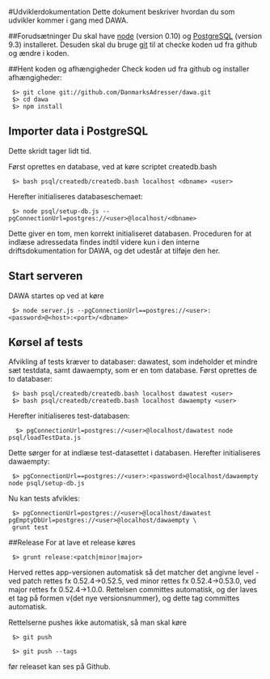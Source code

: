 #Udviklerdokumentation
Dette dokument beskriver hvordan du som udvikler kommer i gang med DAWA.

##Forudsætninger
Du skal have [node](http://nodejs.org/download) (version 0.10) og [PostgreSQL](http://www.postgresql.org/download/)
(version 9.3) installeret. Desuden skal du bruge [git](http://git-scm.com) til at checke koden ud fra github og ændre i koden.

##Hent koden og afhængigheder
Check koden ud fra github og installer afhængigheder:
```
 $> git clone git://github.com/DanmarksAdresser/dawa.git
 $> cd dawa
 $> npm install
```

## Importer data i PostgreSQL
Dette skridt tager lidt tid.

Først oprettes en database, ved at køre scriptet createdb.bash

```
 $> bash psql/createdb/createdb.bash localhost <dbname> <user>
```

Herefter initialiseres databaseschemaet:

```
 $> node psql/setup-db.js --pgConnectionUrl=postgres://<user>@localhost/<dbname>
```

Dette giver en tom, men korrekt initialiseret databasen.
Proceduren for at indlæse adressedata findes indtil videre kun i den interne driftsdokumentation for DAWA, og det
udestår at tilføje den her.

## Start serveren
DAWA startes op ved at køre

```
 $> node server.js --pgConnectionUrl==postgres://<user>:<password>@<host>:<port>/<dbname>
```

## Kørsel af tests
Afvikling af tests kræver to databaser: dawatest, som indeholder et mindre sæt testdata, samt dawaempty, som er en tom database. Først oprettes de to databaser:
```
 $> bash psql/createdb/createdb.bash localhost dawatest <user>
 $> bash psql/createdb/createdb.bash localhost dawaempty <user>
```

Herefter initialiseres test-databasen:

```
  $> pgConnectionUrl=postgres://<user>@localhost/dawatest node psql/loadTestData.js
```

Dette sørger for at indlæse test-datasettet i databasen.
Herefter initialiseres dawaempty:
```
 $> pgConnectionUrl==postgres://<user>:<password>@localhost/dawaempty node psql/setup-db.js
```

Nu kan tests afvikles:
```
 $> pgConnectionUrl=postgres://<user>@localhost/dawatest pgEmptyDbUrl=postgres://<user>@localhost/dawaempty \
 grunt test
```


##Release
For at lave et release køres 

 ```
  $> grunt release:<patch|minor|major>
 ```
 
Herved rettes app-versionen automatisk så det matcher det angivne level - ved patch rettes fx 0.52.4->0.52.5, ved
minor rettes fx 0.52.4->0.53.0, ved major rettes fx 0.52.4->1.0.0.
Rettelsen committes automatisk, og der laves et tag på formen v{det nye versionsnummer}, og dette tag committes automatisk.

Rettelserne pushes ikke automatisk, så man skal køre

 ```
  $> git push
 ```
 
 ```
  $> git push --tags
 ```

før releaset kan ses på Github.
